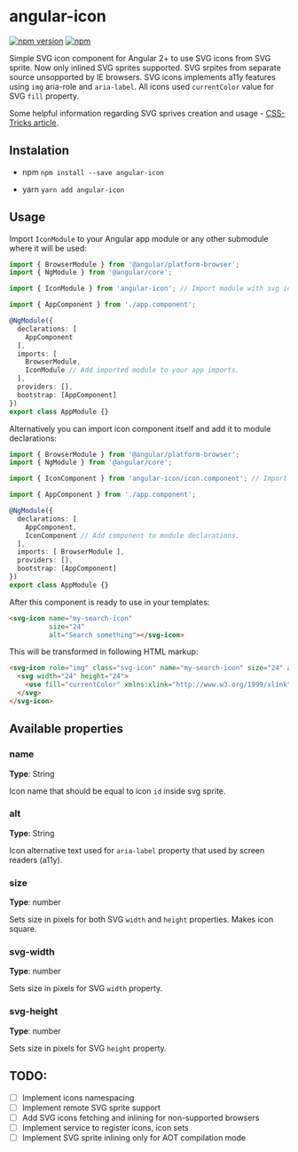 # angular-icon

[![npm version](https://badge.fury.io/js/angular-icon.svg)](https://badge.fury.io/js/angular-icon)
[![npm](https://img.shields.io/npm/dt/angular-icon.svg)](https://github.com/vitaliy-bobrov/angular-icon)

Simple SVG icon component for Angular 2+ to use SVG icons from SVG sprite. 
Now only inlined SVG sprites supported. SVG srpites from separate source unsopported by IE browsers.
SVG icons implements a11y features using `img` aria-role and `aria-label`.
All icons used `currentColor` value for SVG `fill` property.

Some helpful information regarding SVG sprives creation and usage - [CSS-Tricks article](https://css-tricks.com/svg-sprites-use-better-icon-fonts/).

## Instalation

* npm
`npm install --save angular-icon`

* yarn
`yarn add angular-icon`

## Usage

Import `IconModule` to your Angular app module or any other submodule where it will be used:
```ts
import { BrowserModule } from '@angular/platform-browser';
import { NgModule } from '@angular/core';

import { IconModule } from 'angular-icon'; // Import module with svg icon component declaration.

import { AppComponent } from './app.component';

@NgModule({
  declarations: [
    AppComponent
  ],
  imports: [
    BrowserModule,
    IconModule // Add imported module to your app imports.
  ],
  providers: [],
  bootstrap: [AppComponent]
})
export class AppModule {}
```

Alternatively you can import icon component itself and add it to module declarations:

```ts
import { BrowserModule } from '@angular/platform-browser';
import { NgModule } from '@angular/core';

import { IconComponent } from 'angular-icon/icon.component'; // Import component itself.

import { AppComponent } from './app.component';

@NgModule({
  declarations: [
    AppComponent,
    IconComponent // Add component to module declarations.
  ],
  imports: [ BrowserModule ],
  providers: [],
  bootstrap: [AppComponent]
})
export class AppModule {}
```

After this component is ready to use in your templates:

```html
<svg-icon name="my-search-icon" 
          size="24" 
          alt="Search something"></svg-icon>
```

This will be transformed in following HTML markup:

```html
<svg-icon role="img" class="svg-icon" name="my-search-icon" size="24" aria-label="Search something" >
  <svg width="24" height="24">
    <use fill="currentColor" xmlns:xlink="http://www.w3.org/1999/xlink" xlink:href="#ico"></use>
  </svg>
</svg-icon>
```

## Available properties

### name

**Type**: String

Icon name that should be equal to icon `id` inside svg sprite.

### alt

**Type**: String

Icon alternative text used for `aria-label` property that used by screen readers (a11y).

### size

**Type**: number

Sets size in pixels for both SVG `width` and `height` properties. Makes icon square.

### svg-width

**Type**: number

Sets size in pixels for SVG `width` property.

### svg-height

**Type**: number

Sets size in pixels for SVG `height` property.

## TODO:
- [ ] Implement icons namespacing
- [ ] Implement remote SVG sprite support
- [ ] Add SVG icons fetching and inlining for non-supported browsers
- [ ] Implement service to register icons, icon sets
- [ ] Implement SVG sprite inlining only for AOT compilation mode
